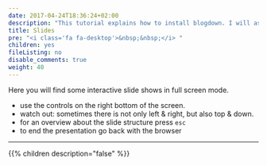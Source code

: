 ```yaml
---
date: 2017-04-24T18:36:24+02:00
description: "This tutorial explains how to install blogdown. I will assume that you already have a running installation or R and RStudio."
title: Slides
pre: "<i class='fa fa-desktop'>&nbsp;&nbsp;</i> "
children: yes
fileListing: no
disable_comments: true
weight: 40
---
```


Here you will find some interactive slide shows in full screen mode.

* use the controls on the right bottom of the screen.
* watch out: sometimes there is not only left & right, but also top & down.
* for an overview about the slide structure press `esc`
* to end the presentation go back with the browser

***

{{% children description="false" %}}
